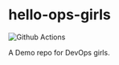 # hello-ops-girls
![Github Actions](https://github.com/devopsgirl2023/hello-ops-girls/actions/workflows/prod-ci.yaml/badge.svg)

A Demo repo for DevOps girls.
